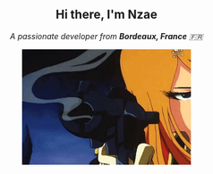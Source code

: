 <h2 align="center">Hi there, I'm Nzae</h2>

<p align="center">
  <em>A passionate developer from <strong>Bordeaux, France</strong> 🇫🇷</em>
</p>

<div align="center">
  <img align="center" width="60%" src="assets/emeraldas.gif">
</div>
